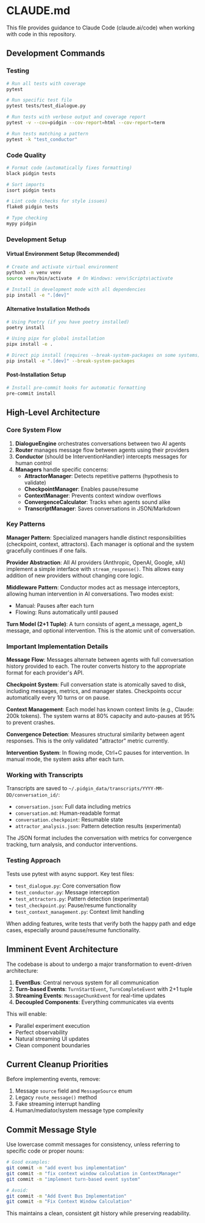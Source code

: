 # CLAUDE.md

This file provides guidance to Claude Code (claude.ai/code) when working with code in this repository.

## Development Commands

### Testing
```bash
# Run all tests with coverage
pytest

# Run specific test file
pytest tests/test_dialogue.py

# Run tests with verbose output and coverage report
pytest -v --cov=pidgin --cov-report=html --cov-report=term

# Run tests matching a pattern
pytest -k "test_conductor"
```

### Code Quality
```bash
# Format code (automatically fixes formatting)
black pidgin tests

# Sort imports
isort pidgin tests

# Lint code (checks for style issues)
flake8 pidgin tests

# Type checking
mypy pidgin
```

### Development Setup

#### Virtual Environment Setup (Recommended)
```bash
# Create and activate virtual environment
python3 -m venv venv
source venv/bin/activate  # On Windows: venv\Scripts\activate

# Install in development mode with all dependencies
pip install -e ".[dev]"
```

#### Alternative Installation Methods
```bash
# Using Poetry (if you have poetry installed)
poetry install

# Using pipx for global installation
pipx install -e .

# Direct pip install (requires --break-system-packages on some systems)
pip install -e ".[dev]" --break-system-packages
```

#### Post-Installation Setup
```bash
# Install pre-commit hooks for automatic formatting
pre-commit install
```

## High-Level Architecture

### Core System Flow
1. **DialogueEngine** orchestrates conversations between two AI agents
2. **Router** manages message flow between agents using their providers
3. **Conductor** (should be InterventionHandler) intercepts messages for human control
4. **Managers** handle specific concerns:
   - **AttractorManager**: Detects repetitive patterns (hypothesis to validate)
   - **CheckpointManager**: Enables pause/resume
   - **ContextManager**: Prevents context window overflows
   - **ConvergenceCalculator**: Tracks when agents sound alike
   - **TranscriptManager**: Saves conversations in JSON/Markdown

### Key Patterns

**Manager Pattern**: Specialized managers handle distinct responsibilities (checkpoint, context, attractors). Each manager is optional and the system gracefully continues if one fails.

**Provider Abstraction**: All AI providers (Anthropic, OpenAI, Google, xAI) implement a simple interface with `stream_response()`. This allows easy addition of new providers without changing core logic.

**Middleware Pattern**: Conductor modes act as message interceptors, allowing human intervention in AI conversations. Two modes exist:
- Manual: Pauses after each turn
- Flowing: Runs automatically until paused

**Turn Model (2+1 Tuple)**: A turn consists of agent_a message, agent_b message, and optional intervention. This is the atomic unit of conversation.

### Important Implementation Details

**Message Flow**: Messages alternate between agents with full conversation history provided to each. The router converts history to the appropriate format for each provider's API.

**Checkpoint System**: Full conversation state is atomically saved to disk, including messages, metrics, and manager states. Checkpoints occur automatically every 10 turns or on pause.

**Context Management**: Each model has known context limits (e.g., Claude: 200k tokens). The system warns at 80% capacity and auto-pauses at 95% to prevent crashes.

**Convergence Detection**: Measures structural similarity between agent responses. This is the only validated "attractor" metric currently.

**Intervention System**: In flowing mode, Ctrl+C pauses for intervention. In manual mode, the system asks after each turn.

### Working with Transcripts

Transcripts are saved to `~/.pidgin_data/transcripts/YYYY-MM-DD/conversation_id/`:
- `conversation.json`: Full data including metrics
- `conversation.md`: Human-readable format
- `conversation.checkpoint`: Resumable state
- `attractor_analysis.json`: Pattern detection results (experimental)

The JSON format includes the conversation with metrics for convergence tracking, turn analysis, and conductor interventions.

### Testing Approach

Tests use pytest with async support. Key test files:
- `test_dialogue.py`: Core conversation flow
- `test_conductor.py`: Message interception
- `test_attractors.py`: Pattern detection (experimental)
- `test_checkpoint.py`: Pause/resume functionality
- `test_context_management.py`: Context limit handling

When adding features, write tests that verify both the happy path and edge cases, especially around pause/resume functionality.

## Imminent Event Architecture

The codebase is about to undergo a major transformation to event-driven architecture:

1. **EventBus**: Central nervous system for all communication
2. **Turn-based Events**: `TurnStartEvent`, `TurnCompleteEvent` with 2+1 tuple
3. **Streaming Events**: `MessageChunkEvent` for real-time updates
4. **Decoupled Components**: Everything communicates via events

This will enable:
- Parallel experiment execution
- Perfect observability
- Natural streaming UI updates
- Clean component boundaries

## Current Cleanup Priorities

Before implementing events, remove:
1. Message `source` field and `MessageSource` enum
2. Legacy `route_message()` method
3. Fake streaming interrupt handling
4. Human/mediator/system message type complexity

## Commit Message Style

Use lowercase commit messages for consistency, unless referring to specific code or proper nouns:

```bash
# Good examples:
git commit -m "add event bus implementation"
git commit -m "fix context window calculation in ContextManager"
git commit -m "implement turn-based event system"

# Avoid:
git commit -m "Add Event Bus Implementation"
git commit -m "Fix Context Window Calculation"
```

This maintains a clean, consistent git history while preserving readability.